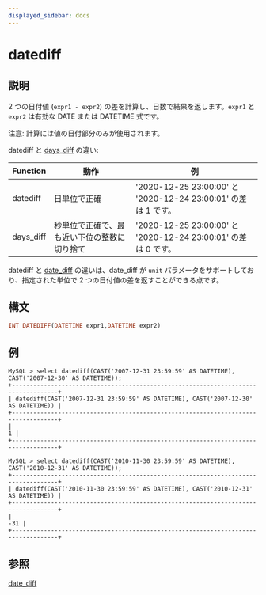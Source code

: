 ```yaml
---
displayed_sidebar: docs
---
```


# datediff

## 説明

2 つの日付値 (`expr1 - expr2`) の差を計算し、日数で結果を返します。`expr1` と `expr2` は有効な DATE または DATETIME 式です。

注意: 計算には値の日付部分のみが使用されます。

datediff と [days_diff](./days_diff.md) の違い:

|Function|動作|例|
|---|---|---|
|datediff|日単位で正確| '2020-12-25 23:00:00' と '2020-12-24 23:00:01' の差は 1 です。|
|days_diff|秒単位で正確で、最も近い下位の整数に切り捨て| '2020-12-25 23:00:00' と '2020-12-24 23:00:01' の差は 0 です。|

datediff と [date_diff](./date_diff.md) の違いは、date_diff が `unit` パラメータをサポートしており、指定された単位で 2 つの日付値の差を返すことができる点です。

## 構文

```Haskell
INT DATEDIFF(DATETIME expr1,DATETIME expr2)
```

## 例

```Plain Text
MySQL > select datediff(CAST('2007-12-31 23:59:59' AS DATETIME), CAST('2007-12-30' AS DATETIME));
+-----------------------------------------------------------------------------------+
| datediff(CAST('2007-12-31 23:59:59' AS DATETIME), CAST('2007-12-30' AS DATETIME)) |
+-----------------------------------------------------------------------------------+
|                                                                                 1 |
+-----------------------------------------------------------------------------------+

MySQL > select datediff(CAST('2010-11-30 23:59:59' AS DATETIME), CAST('2010-12-31' AS DATETIME));
+-----------------------------------------------------------------------------------+
| datediff(CAST('2010-11-30 23:59:59' AS DATETIME), CAST('2010-12-31' AS DATETIME)) |
+-----------------------------------------------------------------------------------+
|                                                                               -31 |
+-----------------------------------------------------------------------------------+
```

## 参照

[date_diff](./date_diff.md)
